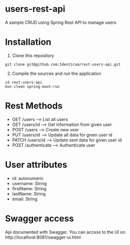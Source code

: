 # users-rest-api
A sample CRUD using Spring Rest API to manage users

# Installation

1. Clone this repository

```
git clone git@github.com:Identicum/rest-users-api.git
```

2. Compile the sources and run the application

```
cd rest-users-api
mvn clean spring-boot:run
```

# Rest Methods

* GET /users --> List all users
* GET /users/id --> Get information from given user
* POST /users --> Create new user
* PUT /users/id --> Update all data for given user id
* PATCH /users/id --> Update sent data for given user id
* POST /authenticate --> Authenticate user


# User attributes

* id: autonumeric
* username: String
* firstName: String
* lastName: String
* email: String


# Swagger access

Api documented with Swagger. You can access to the UI on http://localhost:8081/swagger-ui.html